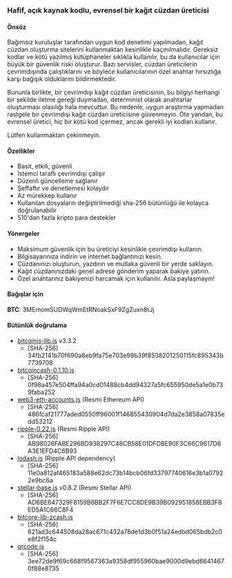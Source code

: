 ### Hafif, açık kaynak kodlu, evrensel bir kağıt cüzdan üreticisi

#### Önsöz
Bağımsız kuruluşlar tarafından uygun kod denetimi yapılmadan, kağıt cüzdan oluşturma sitelerini kullanmaktan kesinlikle kaçınılmalıdır. Gereksiz kodlar ve kötü yazılmış kütüphaneler sıklıkla kullanılır, bu da kullanıcılar için büyük bir güvenlik riski oluşturur. Bazı servisler, cüzdan üreticilerin çevrimdışında çalıştıklarını ve böylece kullanıcılarının özel anahtar hırsızlığa karşı bağışık olduklarını bildirmektedir.

Bununla birlikte, bir çevrimdışı kağıt cüzdan üreticisinin, bu bilgiyi herhangi bir şekilde iletme gereği duymadan, determinist olarak anahtarlar oluşturması olasılığı hala mevcuttur. Bu nedenle, uygun araştırma yapmadan rastgele bir çevrimdışı kağıt cüzdan üreticisine güvenmeyin. Öte yandan, bu evrensel üretici, hiç bir kötü kod içermez, ancak gerekli iyi kodları kullanır.

Lütfen kullanmaktan çekinmeyin.

#### Özellikler
* Basit, etkili, güvenli
* İstemci taraflı çevrimdışı çalışır
* Düzenli güncelleme sağlanır
* Şeffaftır ve denetlemesi kolaydır
* Az mürekkep kullanır
* Kullanılan dosyaların değiştirilmediği sha-256 bütünlüğü ile kolayca doğrulanabilir
* 510'dan fazla kripto para destekler

#### Yönergeler
* Maksimum güvenlik için bu üreticiyi kesinlikle çevrimdışı kullanın.
* Bilgisayarınıza indirin ve internet bağlantınızı kesin.
* Cüzdanınızı oluşturun, yazdırın ve mutlaka güvenli bir yerde saklayın.
* Kağıt cüzdanınızdaki genel adrese gönderim yaparak bakiye yatırın.
* Özel anahtarınız bakiyenizi harcamak için kullanılır. Asla paylaşmayın!

#### Bağışlar için
**BTC**: 3MEmomSUDWqWmEtRNoakSxF9ZgZuxn8tJj   


#### Bütünlük doğrulama
* [bitcoinjs-lib.js](https://github.com/bitcoinjs/bitcoinjs-lib) v3.3.2
	* [SHA-256] 34fb2141b70f690a8eb9fa75e703e99b39f8538201250115fc895343b7739708
* [bitcoincash-0.1.10.js](https://github.com/bitcoincashjs/bitcoincashjs)
	* [SHA-256] 0f98a457e504ffa94a0cd01488cb4dd94327a5fc655950de5a1e0b739faba252
* [web3-eth-accounts.js](https://github.com/ethereum/web3.js) (Resmi Ethereum API)
	* [SHA-256] 486fcaf21777aded0550ff96001f146855430904d7da2e3858a07835edd53212
* [ripple-0.22.js](https://github.com/ripple/ripple-lib/releases) (Resmi Ripple API)
	* [SHA-256] AB98026FABE296BD938297C48CB58E01DFDBE90F3C66C9617D6A3E1EFD4C6B93
* [lodash.js](https://github.com/lodash/lodash) (Ripple API dependency)
	* [SHA-256] 11e0a812af465183a588e62dc73b14bcb06fd33797740616e3b1a07922e9bc6a
* [stellar-base.js](https://github.com/stellar/bower-js-stellar-base) v0.8.2 (Resmi Stellar API)
	* [SHA-256] AD6BE647329F8159B6BB2F7F6E7CC8DE9B39B092951858EBB3F8ED5A1C66C8F4
* [bitcore-lib-zcash.js](https://github.com/bitmex/zcash-bitcore-lib)
	* [SHA-256] 621ad3c644508da28ac671c432a78de1d3b0f51a24edbd065bdb2c0e8f2f154c
* [qrcode.js](https://github.com/davidshimjs/qrcodejs) 
	* [SHA-256] 3ee72de9f69c668f9567363a9358df955960bae9000d9ebd66414670f88e8735
